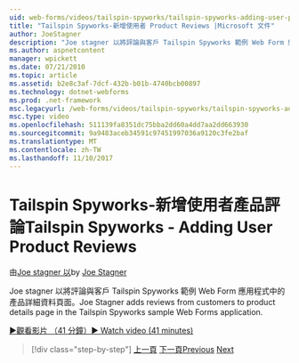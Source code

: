```yaml
---
uid: web-forms/videos/tailspin-spyworks/tailspin-spyworks-adding-user-product-reviews
title: "Tailspin Spyworks-新增使用者 Product Reviews |Microsoft 文件"
author: JoeStagner
description: "Joe stagner 以將評論與客戶 Tailspin Spyworks 範例 Web Form 應用程式中的產品詳細資料頁面。"
ms.author: aspnetcontent
manager: wpickett
ms.date: 07/21/2010
ms.topic: article
ms.assetid: b2e8c3af-7dcf-432b-b01b-4740bcb00897
ms.technology: dotnet-webforms
ms.prod: .net-framework
msc.legacyurl: /web-forms/videos/tailspin-spyworks/tailspin-spyworks-adding-user-product-reviews
msc.type: video
ms.openlocfilehash: 511139fa8351dc75bba2dd60a4dd7aa2dd663930
ms.sourcegitcommit: 9a9483aceb34591c97451997036a9120c3fe2baf
ms.translationtype: MT
ms.contentlocale: zh-TW
ms.lasthandoff: 11/10/2017
---
```

<a name="tailspin-spyworks---adding-user-product-reviews"></a><span data-ttu-id="d18f4-103">Tailspin Spyworks-新增使用者產品評論</span><span class="sxs-lookup"><span data-stu-id="d18f4-103">Tailspin Spyworks - Adding User Product Reviews</span></span>
====================
<span data-ttu-id="d18f4-104">由[Joe stagner 以](https://github.com/JoeStagner)</span><span class="sxs-lookup"><span data-stu-id="d18f4-104">by [Joe Stagner](https://github.com/JoeStagner)</span></span>

<span data-ttu-id="d18f4-105">Joe stagner 以將評論與客戶 Tailspin Spyworks 範例 Web Form 應用程式中的產品詳細資料頁面。</span><span class="sxs-lookup"><span data-stu-id="d18f4-105">Joe Stagner adds reviews from customers to product details page in the Tailspin Spyworks sample Web Forms application.</span></span>

[<span data-ttu-id="d18f4-106">&#9654;觀看影片 （41 分鐘）</span><span class="sxs-lookup"><span data-stu-id="d18f4-106">&#9654; Watch video (41 minutes)</span></span>](https://channel9.msdn.com/Blogs/ASP-NET-Site-Videos/tailspin-spyworks-adding-user-product-reviews)

>[!div class="step-by-step"]
<span data-ttu-id="d18f4-107">[上一頁](tailspin-spyworks-final-check-out.md)
[下一頁](tailspin-spyworks-displaying-user-reviews.md)</span><span class="sxs-lookup"><span data-stu-id="d18f4-107">[Previous](tailspin-spyworks-final-check-out.md)
[Next](tailspin-spyworks-displaying-user-reviews.md)</span></span>
